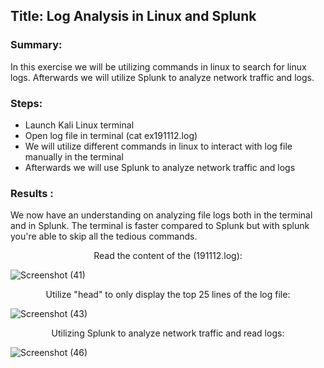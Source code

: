 
## Title:  Log Analysis in Linux and Splunk

### Summary: 
In this exercise we will be utilizing commands in linux to search for linux logs. Afterwards we will utilize Splunk to analyze network traffic and logs.
### Steps:
- Launch Kali Linux terminal 
- Open log file in terminal (cat ex191112.log)
- We will utilize different commands in linux to interact with log file manually in the terminal
-  Afterwards we will use Splunk to analyze network traffic and logs

 ### Results :  
 We now have an understanding on analyzing file logs both in the terminal and in Splunk. The terminal is faster compared to Splunk but with splunk you're able to skip all the tedious commands.

<p align="center">
 Read the content of the (191112.log): <br/>


![Screenshot (41)](https://github.com/Darencama/Cybersecurity-Training-Lab-Exercises/assets/134806131/671cd8d5-7ab0-4272-a7da-c9223a1c5b64)

<p align="center">
Utilize "head" to only display the top 25 lines of the log file: <br/>

 ![Screenshot (43)](https://github.com/Darencama/Cybersecurity-Training-Lab-Exercises/assets/134806131/79bc9110-b3aa-4853-8e93-dcf5eed6f9d8)

<p align="center">
Utilizing Splunk to analyze network traffic and read logs: <br/>

![Screenshot (46)](https://github.com/Darencama/Cybersecurity-Training-Lab-Exercises/assets/134806131/2422ed6b-24cf-4229-b06c-4b3a1716db19)
